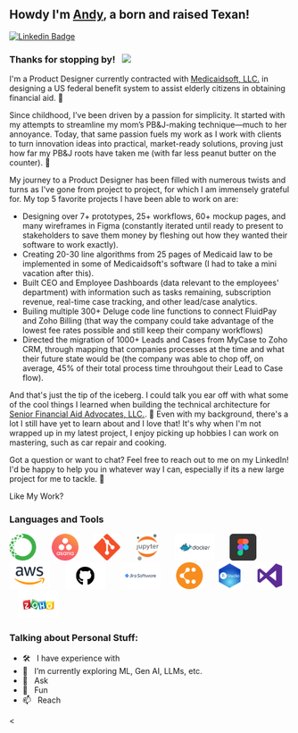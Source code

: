 ## Howdy I'm [Andy](https://github.com/garcia57/), a born and raised Texan!

[![Linkedin Badge](https://img.shields.io/badge/-LinkedIn-0e76a8?style=flat-square&logo=Linkedin&logoColor=white)](https://linkedin.com/in/andy-moroni-garcia)

### Thanks for stopping by! &nbsp; ![](https://visitor-badge.glitch.me/badge?page_id=garcia57.garcia57&style=flat-square&color=0088cc)
  
I'm a Product Designer currently contracted with [Medicaidsoft, LLC.](https://www.medicaidsoft.com/) in designing a US federal benefit system to assist elderly citizens in obtaining financial aid. 📝

Since childhood, I’ve been driven by a passion for simplicity. It started with my attempts to streamline my mom’s PB&J-making technique—much to her annoyance. Today, that same passion fuels my work as I work with clients to turn innovation ideas into practical, market-ready solutions, proving just how far my PB&J roots have taken me (with far less peanut butter on the counter). 🍞

My journey to a Product Designer has been filled with numerous twists and turns as I've gone from project to project, for which I am immensely grateful for. My top 5 favorite projects I have been able to work on are: 
- Designing over 7+ prototypes, 25+ workflows, 60+ mockup pages, and many wireframes in Figma (constantly iterated until ready to present to stakeholders to save them money by fleshing out how they wanted their software to work exactly).  
- Creating 20-30 line algorithms from 25 pages of Medicaid law to be implemented in some of Medicaidsoft's software (I had to take a mini vacation after this).
- Built CEO and Employee Dashboards (data relevant to the employees' department) with information such as tasks remaining, subscription revenue, real-time case tracking, and other lead/case analytics.
- Builing multiple 300+ Deluge code line functions to connect FluidPay and Zoho Billing (that way the company could take advantage of the lowest fee rates possible and still keep their company workflows)
- Directed the migration of 1000+ Leads and Cases from MyCase to Zoho CRM, through mapping that companies processes at the time and what their future state would be (the company was able to chop off, on average, 45% of their total process time throuhgout their Lead to Case flow).

And that's just the tip of the iceberg. I could talk you ear off with what some of the cool things I learned when building the technical architecture for [Senior Financial Aid Advocates, LLC.](https://www.sfaa.info). 
👋
Even with my background, there's a lot I still have yet to learn about and I love that! It's why when I'm not wrapped up in my latest project, I enjoy picking up hobbies I can work on mastering, such as car repair and cooking.

Got a question or want to chat? Feel free to reach out to me on my LinkedIn! I'd be happy to help you in whatever way I can, especially if its a new large project for me to tackle. 🌟

Like My Work?

### Languages and Tools

<a href="https://www.anaconda.com/" target="_blank"><img src="https://raw.githubusercontent.com/garcia57/garcia57/main/assets/anaconda-logo.svg" alt="anaconda" height="48px"/></a>  &nbsp; &nbsp; &nbsp;
<a href="https://asana.com/" target="_blank"><img src="https://raw.githubusercontent.com/garcia57/garcia57/main/assets/Asana_logo.png" alt="Asana_gray_Logo" height="48px"/></a>  &nbsp; &nbsp; &nbsp;
<a href="https://git-scm.com/" target="_blank"><img src="https://raw.githubusercontent.com/garcia57/garcia57/main/assets/git.svg" alt="git" height="48px"/></a>  &nbsp; &nbsp; &nbsp;
<a href="https://jupyter.org/" target="_blank"><img src="https://raw.githubusercontent.com/garcia57/garcia57/main/assets/Jupyter_logo.svg" alt="Jupyter_logo" height="48px"/></a>  &nbsp; &nbsp; &nbsp;
<a href="https://www.docker.com/" target="_blank"><img src="https://raw.githubusercontent.com/garcia57/garcia57/main/assets/Docker_Logo.svg" alt="Docker_Logo" height="48px"/></a>  &nbsp; &nbsp; &nbsp;
<a href="https://www.figma.com/" target="_blank"><img src="https://raw.githubusercontent.com/garcia57/garcia57/main/assets/figma_logo.png" alt="figma_logo" height="48px"/></a>  &nbsp; &nbsp; &nbsp;
<a href="https://aws.amazon.com/?nc2=h_lg" target="_blank"><img src="https://raw.githubusercontent.com/garcia57/garcia57/main/assets/AWS_logo.svg" alt="AWS_logo" height="48px"/></a>  &nbsp; &nbsp; &nbsp;
<a href="https://github.com/" target="_blank"><img src="https://raw.githubusercontent.com/garcia57/garcia57/main/assets/GitHub_Logo.svg" alt="GitHub_Logo" height="48px"/></a>  &nbsp; &nbsp; &nbsp;
<a href="https://www.atlassian.com/software/jira" target="_blank"><img src="https://raw.githubusercontent.com/garcia57/garcia57/main/assets/Jira_Logo.svg" alt="Jira_Logo" height="48px"/></a>  &nbsp; &nbsp; &nbsp;
<a href="https://www.lucidchart.com/pages" target="_blank"><img src="https://raw.githubusercontent.com/garcia57/garcia57/main/assets/lucidchart_logo.png" alt="lucidchart_logo" height="48px"/></a>  &nbsp; &nbsp; &nbsp;
<a href="https://posit.co/downloads/" target="_blank"><img src="https://raw.githubusercontent.com/garcia57/garcia57/main/assets/RStudio_Logo.png" alt="RStudio_Logo" height="48px"/></a>  &nbsp; &nbsp; &nbsp;
<a href="https://code.visualstudio.com/" target="_blank"><img src="https://raw.githubusercontent.com/garcia57/garcia57/main/assets/VSCode_Logo.png" alt="VSCode_Logo" height="48px"/></a>  &nbsp; &nbsp; &nbsp;
<a href="https://www.zoho.com/en-in/one/" target="_blank"><img src="https://raw.githubusercontent.com/garcia57/garcia57/main/assets/Zoho_Logo.svg" alt="Zoho_Logo" height="48px"/></a>  &nbsp; &nbsp; &nbsp;



<!--
<a href="https://www.anaconda.com/" target="_blank"><img src="https://raw.githubusercontent.com/garcia57/garcia57/main/assets/R_Logo.svg" alt="R_Logo" height="48px"/></a>  &nbsp; &nbsp; &nbsp;
-->
<!--
<code><img height="27" src="https://raw.githubusercontent.com/github/explore/80688e429a7d4ef2fca1e82350fe8e3517d3494d/topics/javascript/javascript.png" alt="javascript"></code>
-->


### Talking about Personal Stuff:

- 🛠 &nbsp; I have experience with 
- 🚀 &nbsp; I’m currently exploring ML, Gen AI, LLMs, etc.
- 💬 &nbsp; Ask
- 👾 &nbsp; Fun
- 📫 &nbsp; Reach 


<

#

<div align="center">



</div>
